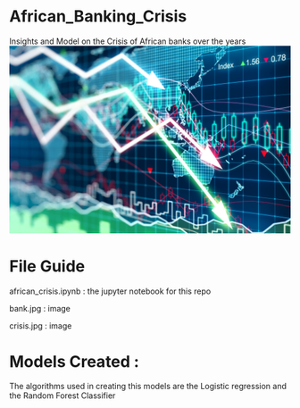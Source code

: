 # African_Banking_Crisis
Insights and Model on the Crisis of African banks over the years
![](stock.jpg)


# File Guide

african_crisis.ipynb : the jupyter notebook for this repo

bank.jpg : image 

crisis.jpg : image

# Models Created :

The algorithms used in creating this models are the 
Logistic regression 
and the Random Forest Classifier 
